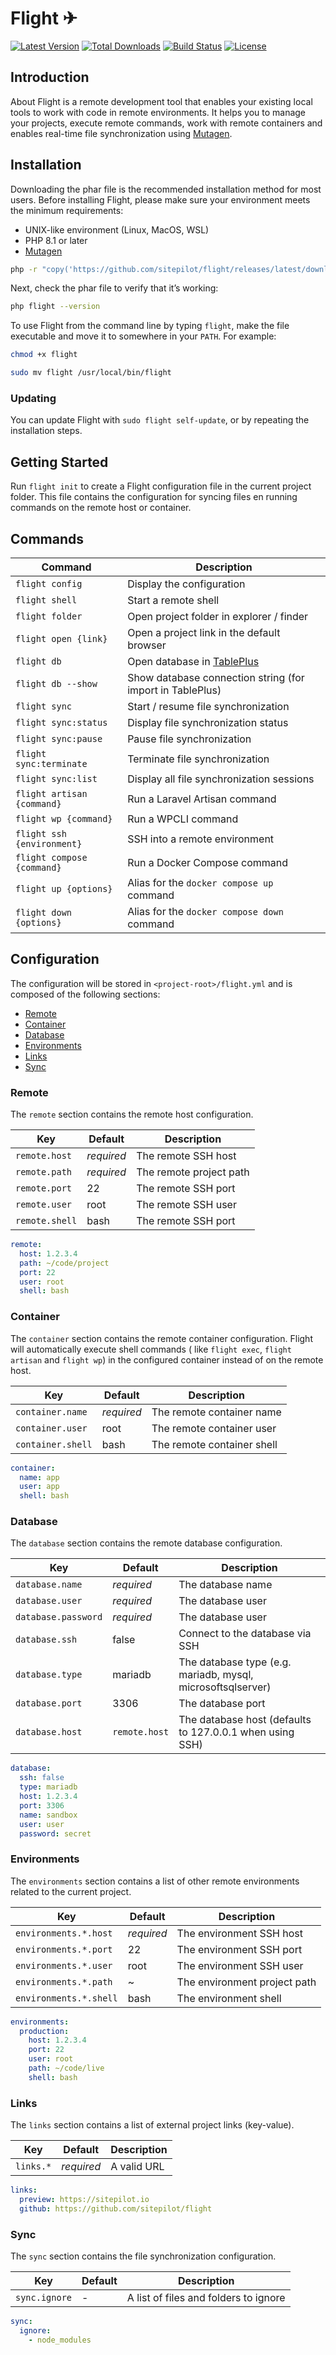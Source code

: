 # Flight ✈

<a href="https://github.com/sitepilot/flight/releases"><img src="https://img.shields.io/github/v/release/sitepilot/flight" alt="Latest Version"></a>
<a href="https://github.com/sitepilot/flight/releases"><img src="https://img.shields.io/github/downloads/sitepilot/flight/total" alt="Total Downloads"></a>
<a href="https://github.com/sitepilot/flight/actions"><img src="https://img.shields.io/github/actions/workflow/status/sitepilot/flight/tests.yml" alt="Build Status"></a>
<a href="https://github.com/sitepilot/flight"><img src="https://img.shields.io/github/license/sitepilot/flight" alt="License"></a>

## Introduction

About
Flight is a remote development tool that enables your existing local tools to work with code in remote environments. It
helps you to manage your projects,
execute remote commands, work with remote containers and enables real-time file synchronization
using [Mutagen](https://mutagen.io).

## Installation

Downloading the phar file is the recommended installation method for most users. Before installing Flight, please make
sure your environment meets the minimum requirements:

* UNIX-like environment (Linux, MacOS, WSL)
* PHP 8.1 or later
* [Mutagen](https://mutagen.io/)

```bash
php -r "copy('https://github.com/sitepilot/flight/releases/latest/download/flight', 'flight');"
```

Next, check the phar file to verify that it’s working:

```bash
php flight --version
```

To use Flight from the command line by typing `flight`, make the file executable and move it to somewhere in
your `PATH`. For example:

```bash
chmod +x flight
```

```bash
sudo mv flight /usr/local/bin/flight
```

### Updating

You can update Flight with `sudo flight self-update`, or by repeating the installation steps.

## Getting Started

Run `flight init` to create a Flight configuration file in the current project folder. This file contains the
configuration for syncing files en running commands on the remote host or container.

## Commands

| Command                    | Description                                               |
|----------------------------|-----------------------------------------------------------|
| `flight config`            | Display the configuration                                 |
| `flight shell`             | Start a remote shell                                      |
| `flight folder`            | Open project folder in explorer / finder                  |
| `flight open {link}`       | Open a project link in the default browser                |
| `flight db`                | Open database in [TablePlus](https://tableplus.com/)      |
| `flight db --show`         | Show database connection string (for import in TablePlus) |
| `flight sync`              | Start / resume file synchronization                       |
| `flight sync:status`       | Display file synchronization status                       |
| `flight sync:pause`        | Pause file synchronization                                |
| `flight sync:terminate`    | Terminate file synchronization                            |
| `flight sync:list`         | Display all file synchronization sessions                 |
| `flight artisan {command}` | Run a Laravel Artisan command                             |
| `flight wp {command}`      | Run a WPCLI command                                       |
| `flight ssh {environment}` | SSH into a remote environment                             |
| `flight compose {command}` | Run a Docker Compose command                              |
| `flight up {options}`      | Alias for the `docker compose up` command                 |
| `flight down {options}`    | Alias for the `docker compose down` command               |

## Configuration

The configuration will be stored in `<project-root>/flight.yml` and is composed of the following sections:

* [Remote](#remote)
* [Container](#container)
* [Database](#database)
* [Environments](#environments)
* [Links](#links)
* [Sync](#sync)

### Remote

The `remote` section contains the remote host configuration.

| Key            | Default    | Description             |
|----------------|------------|-------------------------|
| `remote.host`  | _required_ | The remote SSH host     |
| `remote.path`  | _required_ | The remote project path |
| `remote.port`  | 22         | The remote SSH port     |
| `remote.user`  | root       | The remote SSH user     |
| `remote.shell` | bash       | The remote SSH port     |

```yaml
remote:
  host: 1.2.3.4
  path: ~/code/project
  port: 22
  user: root
  shell: bash             
```

### Container

The `container` section contains the remote container configuration. Flight will automatically execute shell commands (
like `flight exec`, `flight artisan` and `flight wp`) in the configured container
instead of on the remote host.

| Key               | Default    | Description                |
|-------------------|------------|----------------------------|
| `container.name`  | _required_ | The remote container name  |
| `container.user`  | root       | The remote container user  |
| `container.shell` | bash       | The remote container shell |

```yaml
container:
  name: app
  user: app
  shell: bash
```

### Database

The `database` section contains the remote database configuration.

| Key                 | Default       | Description                                                 |
|---------------------|---------------|-------------------------------------------------------------|
| `database.name`     | *required*    | The database name                                           |
| `database.user`     | *required*    | The database user                                           |
| `database.password` | *required*    | The database user                                           |
| `database.ssh`      | false         | Connect to the database via SSH                             |
| `database.type`     | mariadb       | The database type (e.g. mariadb, mysql, microsoftsqlserver) |
| `database.port`     | 3306          | The database port                                           |
| `database.host`     | `remote.host` | The database host (defaults to 127.0.0.1 when using SSH)    |

```yaml
database:
  ssh: false
  type: mariadb
  host: 1.2.3.4
  port: 3306
  name: sandbox
  user: user
  password: secret
```

### Environments

The `environments` section contains a list of other remote environments related to the current project.

| Key                    | Default    | Description                  |
|------------------------|------------|------------------------------|
| `environments.*.host`  | *required* | The environment SSH host     |
| `environments.*.port`  | 22         | The environment SSH port     |
| `environments.*.user`  | root       | The environment SSH user     |
| `environments.*.path`  | ~          | The environment project path |
| `environments.*.shell` | bash       | The environment shell        |

```yaml
environments:
  production:
    host: 1.2.3.4
    port: 22
    user: root
    path: ~/code/live
    shell: bash           
```

### Links

The `links` section contains a list of external project links (key-value).

| Key       | Default    | Description |
|-----------|------------|-------------|
| `links.*` | *required* | A valid URL |

```yaml
links:
  preview: https://sitepilot.io
  github: https://github.com/sitepilot/flight
```

### Sync

The `sync` section contains the file synchronization configuration.

| Key           | Default | Description                           |
|---------------|---------|---------------------------------------|
| `sync.ignore` | -       | A list of files and folders to ignore |

```yaml
sync:
  ignore:
    - node_modules
```
